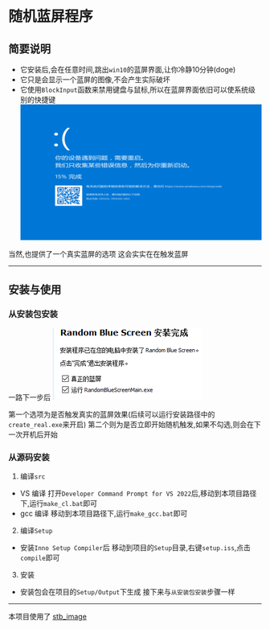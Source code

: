 <!--
 * @encode: utf-8
 * @Date: 2025-07-27 21:54:04
 * @LastEditTime: 2025-08-18 16:30:22
 * @FilePath: /random blue screen/README.md
-->
# 随机蓝屏程序
## 简要说明

- 它安装后,会在任意时间,跳出`win10`的蓝屏界面,让你冷静10分钟(doge)
- 它只是会显示一个蓝屏的图像,不会产生实际破坏
- 它使用`BlockInput`函数来禁用键盘与鼠标,所以在蓝屏界面依旧可以使系统级别的快捷键
![蓝屏图像](./res/blueScreen.png)

当然,也提供了一个真实蓝屏的选项
这会实实在在触发蓝屏

---
## 安装与使用
### 从安装包安装
一路下一步后
![setup](./README_RES/setup.png)

第一个选项为是否触发真实的蓝屏效果(后续可以运行安装路径中的`create_real.exe`来开启)
第二个则为是否立即开始随机触发,如果不勾选,则会在下一次开机后开始

### 从源码安装
1. 编译`src`
- VS 编译
打开`Developer Command Prompt for VS 2022`后,移动到本项目路径下,运行`make_cl.bat`即可
- gcc 编译
移动到本项目路径下,运行`make_gcc.bat`即可

2. 编译`Setup`
- 安装`Inno Setup Compiler`后
移动到项目的`Setup`目录,右键`setup.iss`,点击`compile`即可

3. 安装
- 安装包会在项目的`Setup/Output`下生成
接下来与`从安装包安装`步骤一样
---
本项目使用了 [stb_image](https://github.com/nothings/stb)